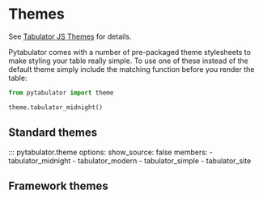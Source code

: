 # Themes

See [Tabulator JS Themes](https://tabulator.info/docs/5.5/theme) for details.

Pytabulator comes with a number of pre-packaged theme stylesheets to make styling your table really simple.
To use one of these instead of the default theme simply include the matching function before you render the table:

```python
from pytabulator import theme

theme.tabulator_midnight()
```

## Standard themes

::: pytabulator.theme
    options:
        show_source: false
        members:
            - tabulator_midnight
            - tabulator_modern
            - tabulator_simple
            - tabulator_site


## Framework themes
